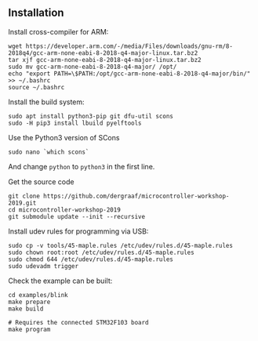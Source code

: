 
Installation
------------

Install cross-compiler for ARM:
```
wget https://developer.arm.com/-/media/Files/downloads/gnu-rm/8-2018q4/gcc-arm-none-eabi-8-2018-q4-major-linux.tar.bz2
tar xjf gcc-arm-none-eabi-8-2018-q4-major-linux.tar.bz2
sudo mv gcc-arm-none-eabi-8-2018-q4-major/ /opt/
echo "export PATH=\$PATH:/opt/gcc-arm-none-eabi-8-2018-q4-major/bin/" >> ~/.bashrc
source ~/.bashrc
```

Install the build system:
```
sudo apt install python3-pip git dfu-util scons
sudo -H pip3 install lbuild pyelftools
```

Use the Python3 version of SCons
```
sudo nano `which scons`
```
And change `python` to `python3` in the first line.

Get the source code
```
git clone https://github.com/dergraaf/microcontroller-workshop-2019.git
cd microcontroller-workshop-2019
git submodule update --init --recursive
```

Install udev rules for programming via USB:
```
sudo cp -v tools/45-maple.rules /etc/udev/rules.d/45-maple.rules
sudo chown root:root /etc/udev/rules.d/45-maple.rules
sudo chmod 644 /etc/udev/rules.d/45-maple.rules
sudo udevadm trigger
```

Check the example can be built:
```
cd examples/blink
make prepare
make build

# Requires the connected STM32F103 board
make program
```
